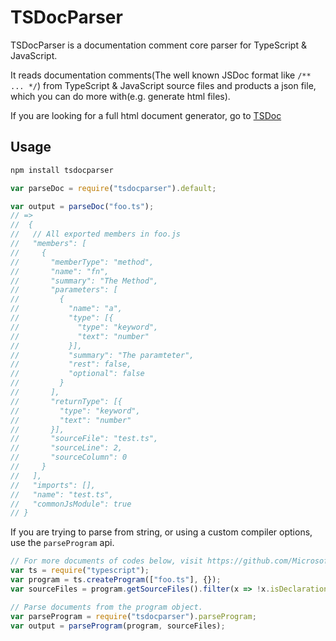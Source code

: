 # TSDocParser
TSDocParser is a documentation comment core parser for TypeScript & JavaScript.

It reads documentation comments(The well known JSDoc format like `/** ... */`) from TypeScript & JavaScript source files and products a json file, which you can do more with(e.g. generate html files).

If you are looking for a full html document generator, go to [TSDoc](https://www.npmjs.com/package/tsdoc)

## Usage
```bash
npm install tsdocparser
```

```js
var parseDoc = require("tsdocparser").default;

var output = parseDoc("foo.ts");
// =>
// ​ {
//   // All exported members in foo.js
//   "members": [​​​​​  
//     {​​​​​
//       "memberType": "method",​​​​​
//       "name": "fn",​​​​​
//       "summary": "The Method"​​​​​,​​​​​
//       "parameters": [​​​​​
//         {​​​​​
//           "name": "a",​​​​​
//           "type": [{
//             "type": "keyword",
//             "text": "number"
//           }​​​​​]​​​​​,​​​​​
//           "summary": "The paramteter",​​​​​
//           "rest": false,​​​​​
//           "optional": false​​​​​
//         }​​​​​
//       ],​​​​​
//       "returnType": [​​​​​{
//         "type": "keyword",
//         "text": "number"
//       }​​​​​]​​​​​,​​​​​
//       "sourceFile": "test.ts",​​​​​
//       "sourceLine": 2,​​​​​
//       "sourceColumn": 0
//     }​​​​​
//   ],​​​​​
//   "imports": [],​​​​​
//   "name": "test.ts",​​​​​
//   "commonJsModule": true​​​​​
// }​​​​​
```

If you are trying to parse from string, or using a custom compiler options, use the `parseProgram` api.
```js
// For more documents of codes below, visit https://github.com/Microsoft/TypeScript
var ts = require("typescript");
var program = ts.createProgram(["foo.ts"], {});
var sourceFiles = program.getSourceFiles().filter(x => !x.isDeclarationFile);

// Parse documents from the program object.
var parseProgram = require("tsdocparser").parseProgram;
var output = parseProgram(program, sourceFiles);
```